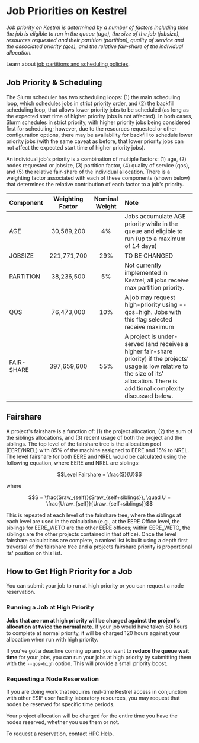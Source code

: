 # Job Priorities on Kestrel
*Job priority on Kestrel is determined by a number of factors including time the job is eligible to run in the queue (age),
the size of the job (jobsize), resources requested and their partition (partition), quality of service and the 
associated priority (qos), and the relative fair-share of the individual allocation.*

Learn about [job partitions and scheduling policies](./index.md).

## Job Priority & Scheduling

The Slurm scheduler has two scheduling loops: (1) the main scheduling loop, which schedules jobs in strict priority order, and (2) the backfill scheduling loop, that allows lower priority jobs to be scheduled (as long as the expected start time of higher priority jobs is not affected).  In both cases, Slurm schedules in strict priority, with higher priority jobs being considered first for scheduling; however, due to the resources requested or other configuration options, there may be
availability for backfill to schedule lower priority jobs (with the same caveat as before, that lower priority jobs can not
affect the expected start time of higher priority jobs).

An individual job's priority is a combination of multiple factors: (1) age, (2) nodes requested or jobsize, (3) partition
factor, (4) quality of service (qos), and (5) the relative fair-share of the individual allocation.  There is a weighting
factor associated with each of these components (shown below) that determines the relative contribution of each factor to
a job's priority. 

| Component | Weighting Factor | Nominal Weight| Note |
| :---| :---: | :---: | :--- | 
| AGE | 30,589,200 |4% | Jobs accumulate AGE priority while in the queue and eligible to run (up to a maximum of 14 days) |
| JOBSIZE | 221,771,700 | 29%| TO BE CHANGED
| PARTITION | 38,236,500 | 5% | Not currently implemented in Kestrel; all jobs receive max partition priority.|
| QOS | 76,473,000 | 10%| A job may request high-priority using --qos=high.  Jobs with this flag selected receive maximum
| FAIR-SHARE| 397,659,600 | 55% |  A project is under-served (and receives a higher fair-share priority) if the projects' usage is low relative to the size of its' allocation.  There is additional complexity discussed below.|

## Fairshare

A project's fairshare is a function of: (1) the project allocation, (2) the sum of the siblings allocations, and (3) recent usage of both the project and the siblings.  The top level of the fairshare tree is the allocation pool (EERE/NREL) with 85% of the machine assigned to EERE and 15% to NREL.  The level fairshare for both EERE and NREL would be calculated using the following equation, where EERE and NREL are siblings:

$$Level Fairshare = \frac{S}{U}$$

where 

$$S = \frac{Sraw_{self}}{Sraw_{self+siblings}}, \quad U = \frac{Uraw_{self}}{Uraw_{self+siblings}}$$

This is repeated at each level of the fairshare tree, where the siblings at each level are used in the calculation (e.g., at the EERE Office level, the siblings for EERE_WETO are the other EERE offices; within EERE_WETO, the siblings are the other projects contained in that office).  Once the level fairshare calculations are complete,  a ranked list is built using a depth first traversal of the fairshare tree and a projects fairshare priority is proportional its' position on this list.


## How to Get High Priority for a Job
You can submit your job to run at high priority or you can request a node reservation.

### Running a Job at High Priority 
**Jobs that are run at high priority will be charged against the project's allocation at twice the normal rate.** If your job would have taken 60 hours to complete at normal priority, it will be charged 120 hours against your allocation when run with high priority.

If you've got a deadline coming up and you want to **reduce the queue wait time** for your jobs, you can run your jobs at high priority by submitting them with the ```--qos=high``` option. This will provide a small priority boost.

### Requesting a Node Reservation
If you are doing work that requires real-time Kestrel access in conjunction with other ESIF user facility laboratory resources, you may request that nodes be reserved for specific time periods.

Your project allocation will be charged for the entire time you have the nodes reserved, whether you use them or not.

To request a reservation, contact [HPC Help](mailto://hpc-help@nrel.gov).

